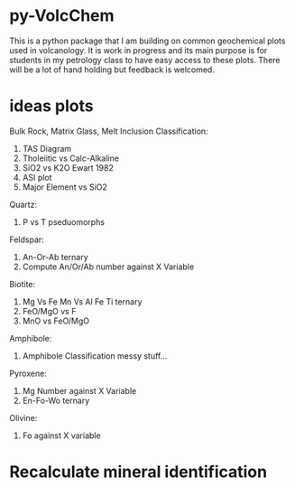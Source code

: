 # py-VolcChem

This is a python package that I am building on common geochemical plots used in volcanology. 
It is work in progress and its main purpose is for students in my petrology class to have easy access to these plots.
There will be a lot of hand holding but feedback is welcomed.

# ideas plots

Bulk Rock, Matrix Glass, Melt Inclusion Classification:

1. TAS Diagram
2. Tholeiitic vs Calc-Alkaline 
3. SiO2 vs K2O Ewart 1982
4. ASI plot
5. Major Element vs SiO2


Quartz:
1. P vs T pseduomorphs

Feldspar:
1. An-Or-Ab ternary
2. Compute An/Or/Ab number against X Variable

Biotite:
1. Mg Vs Fe Mn Vs Al Fe Ti ternary
2. FeO/MgO vs F
3. MnO vs FeO/MgO

Amphibole:
1. Amphibole Classification messy stuff...

Pyroxene:
1. Mg Number against X Variable
2. En-Fo-Wo ternary

Olivine:
1. Fo against X variable


# Recalculate mineral identification



